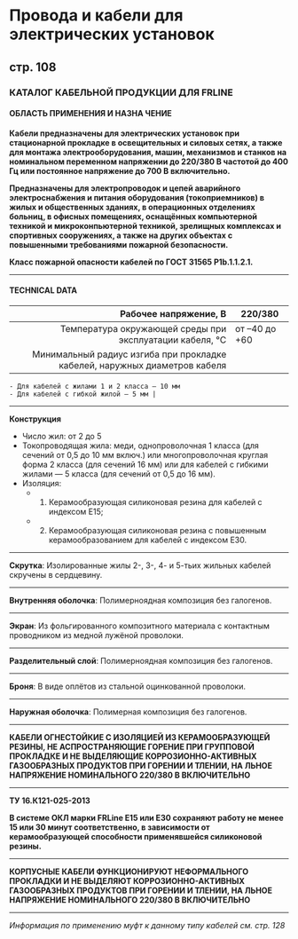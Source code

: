 # Провода и кабели для электрических установок  
## стр. 108  
### КАТАЛОГ КАБЕЛЬНОЙ ПРОДУКЦИИ ДЛЯ FRLINE  

#### ОБЛАСТЬ ПРИМЕНЕНИЯ И НАЗНА ЧЕНИЕ

**Кабели предназначены для электрических установок при стационарной прокладке в освещительных и силовых сетях, а также для монтажа электрооборудования, машин, механизмов и станков на номинальном переменном напряжении до 220/380 В частотой до 400 Гц или постоянное напряжение до 700 В включительно.**

**Предназначены для электропроводок и цепей аварийного электроснабжения и питания оборудования (токоприемников) в жилых и общественных зданиях, в операционных отделениях больниц, в офисных помещениях, оснащённых компьютерной техникой и микроконпьютерной техникой, зрелищных комплексах и спортивных сооружениях, а также на других объектах с повышенными требованиями пожарной безопасности.**

**Класс пожарной опасности кабелей по ГОСТ 31565 P1b.1.1.2.1.**

---

#### TECHNICAL DATA

| **Рабочее напряжение**, В | 220/380 |
|---------------------------:|---------|
| Температура окружающей среды при эксплуатации кабеля, °C | от –40 до +60 |
| Минимальный радиус изгиба при прокладке кабелей, наружных диаметров кабеля | 
    - Для кабелей с жилами 1 и 2 класса — 10 мм
    - Для кабелей с гибкой жилой — 5 мм |

---
**Конструкция**
- Число жил: от 2 до 5
- Токопроводящая жила: меди, однопроволочная 1 класса (для сечений от 0,5 до 10 мм включ.) или многопроволочная круглая форма 2 класса (для сечений 16 мм) или для кабелей с гибкими жилами — 5 класса (для сечений от 0,5 до 16 мм).
- Изоляция: 
    - 1. Керамообразующая силиконовая резина для кабелей с индексом E15;
    - 2. Керамообразующая силиконовая резина с повышенным керамообразованием для кабелей с индексом E30.

---
**Скрутка**: Изолированные жилы 2-, 3-, 4- и 5-тьих жильных кабелей скручены в сердцевину.

---
**Внутренняя оболочка**: Полимерноядная композиция без галогенов.

---
**Экран**: Из фольгированного композитного материала с контактным проводником из медной лужёной проволоки.

---
**Разделительный слой**: Полимерноядная композиция без галогенов.

---
**Броня**: В виде оплётов из стальной оцинкованной проволоки.

---
**Наружная оболочка**: Полимерная композиция без галогенов.

---
**КАБЕЛИ ОГНЕСТОЙКИЕ С ИЗОЛЯЦИЕЙ ИЗ КЕРАМООБРАЗУЮЩЕЙ РЕЗИНЫ, НЕ АСПРОСТРАНЯЮЩИЕ ГОРЕНИЕ ПРИ ГРУППОВОЙ ПРОКЛАДКЕ И НЕ ВЫДЕЛЯЮЩИЕ КОРРОЗИОННО-АКТИВНЫХ ГАЗООБРАЗНЫХ ПРОДУКТОВ ПРИ ГОРЕНИИ И ТЛЕНИИ, НА ЛЬНОЕ НАПРЯЖЕНИЕ НОМИНАЛЬНОГО 220/380 В ВКЛЮЧИТЕЛЬНО**

--- 

**ТУ 16.К121-025-2013**

**В системе ОКЛ марки FRLine E15 или E30 сохраняют работу не менее 15 или 30 минут соответственно, в зависимости от керамообразующей способности применявшейся силиконовой резины.**

---

**КОРПУСНЫЕ КАБЕЛИ ФУНКЦИОНИРУЮТ НЕФОРМАЛЬНОГО ПРОКЛАДКИ И НЕ ВЫДЕЛЯЮТ КОРРОЗИОННО-АКТИВНЫХ ГАЗООБРАЗНЫХ ПРОДУКТОВ ПРИ ГОРЕНИИ И ТЛЕНИИ, НА ЛЬНОЕ НАПРЯЖЕНИЕ НОМИНАЛЬНОГО 220/380 В ВКЛЮЧИТЕЛЬНО**

---

*Информация по применению муфт к данному типу кабелей см. стр. 128*
